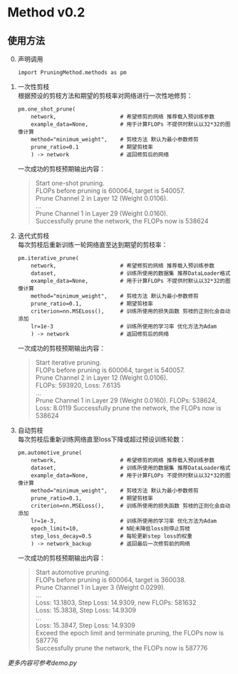 # Method v0.2

## 使用方法
0. 声明调用  
    ```
    import PruningMethod.methods as pm
    ```
    
1. 一次性剪枝  
    根据预设的剪枝方法和期望的剪枝率对网络进行一次性地修剪：
    ```
    pm.one_shot_prune(
        network,                    # 希望修剪的网络 推荐载入预训练参数
        example_data=None,          # 用于计算FLOPs 不提供时默认以32*32的图像计算
        method="minimum_weight",    # 剪枝方法 默认为最小参数修剪
        prune_ratio=0.1             # 期望剪枝率
        ) -> network                # 返回修剪后的网络
    ```
    一次成功的剪枝预期输出内容：
    >   Start one-shot pruning.  
        FLOPs before pruning is 600064, target is 540057.  
        Prune Channel 2 in Layer 12 (Weight 0.0106).  
        ...  
        Prune Channel 1 in Layer 29 (Weight 0.0160).  
        Successfully prune the network, the FLOPs now is 538624
    
2. 迭代式剪枝  
    每次剪枝后重新训练一轮网络直至达到期望的剪枝率：
    ```
    pm.iterative_prune(
        network,                    # 希望修剪的网络 推荐载入预训练参数
        dataset,                    # 训练所使用的数据集 推荐DataLoader格式
        example_data=None,          # 用于计算FLOPs 不提供时默认以32*32的图像计算
        method="minimum_weight",    # 剪枝方法 默认为最小参数修剪
        prune_ratio=0.1,            # 期望剪枝率
        criterion=nn.MSELoss(),     # 训练所使用的损失函数 剪枝的正则化会自动添加
        lr=1e-3                     # 训练所使用的学习率 优化方法为Adam
        ) -> network                # 返回修剪后的网络
    ```
    一次成功的剪枝预期输出内容：
    >   Start iterative pruning.  
        FLOPs before pruning is 600064, target is 540057.  
        Prune Channel 2 in Layer 12 (Weight 0.0106).  
        FLOPs: 593920,  Loss: 7.6135  
        ...  
        Prune Channel 1 in Layer 29 (Weight 0.0160).
        FLOPs: 538624,  Loss: 8.0119
        Successfully prune the network, the FLOPs now is 538624
        
3. 自动剪枝  
    每次剪枝后重新训练网络直至loss下降或超过预设训练轮数：
    ```
    pm.automotive_prune(
        network,                    # 希望修剪的网络 推荐载入预训练参数
        dataset,                    # 训练所使用的数据集 推荐DataLoader格式
        example_data=None,          # 用于计算FLOPs 不提供时默认以32*32的图像计算
        method="minimum_weight",    # 剪枝方法 默认为最小参数修剪
        prune_ratio=0.1,            # 期望剪枝率
        criterion=nn.MSELoss(),     # 训练所使用的损失函数 剪枝的正则化会自动添加
        lr=1e-3,                    # 训练所使用的学习率 优化方法为Adam
        epoch_limit=10,             # N轮未降低loss则停止剪枝
        step_loss_decay=0.5         # 每轮更新step loss的权重
        ) -> network_backup         # 返回最后一次修剪前的网络
    ```
    一次成功的剪枝预期输出内容：
    >   Start automotive pruning.  
        FLOPs before pruning is 600064, target is 360038.  
        Prune Channel 1 in Layer 3 (Weight 0.0299).  
        ...  
        Loss: 13.1803, Step Loss: 14.9309, new FLOPs: 581632  
        Loss: 15.3838, Step Loss: 14.9309  
        ...  
        Loss: 15.3847, Step Loss: 14.9309  
        Exceed the epoch limit and terminate pruning, the FLOPs now is 587776  
        Successfully prune the network, the FLOPs now is 587776  

*更多内容可参考demo.py*